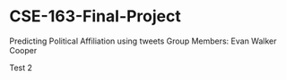 # CSE-163-Final-Project
Predicting Political Affiliation using tweets
Group Members:
Evan
Walker
Cooper

Test 2
